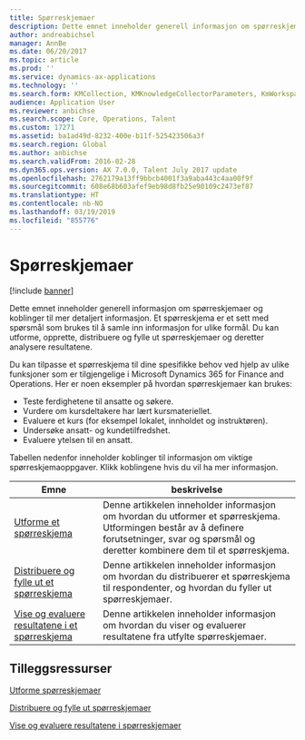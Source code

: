```yaml
---
title: Spørreskjemaer
description: Dette emnet inneholder generell informasjon om spørreskjemaer og koblinger til mer detaljert informasjon. Et spørreskjema er et sett med spørsmål som brukes til å samle inn informasjon for ulike formål. Du kan utforme, opprette, distribuere og fylle ut spørreskjemaer og deretter analysere resultatene.
author: andreabichsel
manager: AnnBe
ms.date: 06/20/2017
ms.topic: article
ms.prod: ''
ms.service: dynamics-ax-applications
ms.technology: ''
ms.search.form: KMCollection, KMKnowledgeCollectorParameters, KmWorkspace
audience: Application User
ms.reviewer: anbichse
ms.search.scope: Core, Operations, Talent
ms.custom: 17271
ms.assetid: ba1ad49d-8232-400e-b11f-525423506a3f
ms.search.region: Global
ms.author: anbichse
ms.search.validFrom: 2016-02-28
ms.dyn365.ops.version: AX 7.0.0, Talent July 2017 update
ms.openlocfilehash: 2762179a13ff9bbcb4001f3a9aba443c4aa00f9f
ms.sourcegitcommit: 608e68b603afef9eb98d8fb25e90109c2473ef87
ms.translationtype: HT
ms.contentlocale: nb-NO
ms.lasthandoff: 03/19/2019
ms.locfileid: "855776"
---
```

# <a name="questionnaires"></a>Spørreskjemaer

[!include [banner](includes/banner.md)]

Dette emnet inneholder generell informasjon om spørreskjemaer og koblinger til mer detaljert informasjon. Et spørreskjema er et sett med spørsmål som brukes til å samle inn informasjon for ulike formål. Du kan utforme, opprette, distribuere og fylle ut spørreskjemaer og deretter analysere resultatene. 

Du kan tilpasse et spørreskjema til dine spesifikke behov ved hjelp av ulike funksjoner som er tilgjengelige i Microsoft Dynamics 365 for Finance and Operations. Her er noen eksempler på hvordan spørreskjemaer kan brukes:

-   Teste ferdighetene til ansatte og søkere.
-   Vurdere om kursdeltakere har lært kursmateriellet.
-   Evaluere et kurs (for eksempel lokalet, innholdet og instruktøren).
-   Undersøke ansatt- og kundetilfredshet.
-   Evaluere ytelsen til en ansatt.

Tabellen nedenfor inneholder koblinger til informasjon om viktige spørreskjemaoppgaver. Klikk koblingene hvis du vil ha mer informasjon.

| Emne| beskrivelse|
|------|------------|
| [Utforme et spørreskjema](design-questionnaires.md)  | Denne artikkelen inneholder informasjon om hvordan du utformer et spørreskjema. Utformingen består av å definere forutsetninger, svar og spørsmål og deretter kombinere dem til et spørreskjema. |
| [Distribuere og fylle ut et spørreskjema](distribute-questionnaires.md)  | Denne artikkelen inneholder informasjon om hvordan du distribuerer et spørreskjema til respondenter, og hvordan du fyller ut spørreskjemaer.                                                                       |
| [Vise og evaluere resultatene i et spørreskjema](evaluate-questionnaire-results.md) | Denne artikkelen inneholder informasjon om hvordan du viser og evaluerer resultatene fra utfylte spørreskjemaer.                                                                                        |



<a name="additional-resources"></a>Tilleggsressurser
--------

[Utforme spørreskjemaer](design-questionnaires.md)

[Distribuere og fylle ut spørreskjemaer](distribute-questionnaires.md)

[Vise og evaluere resultatene i spørreskjemaer](evaluate-questionnaire-results.md)

